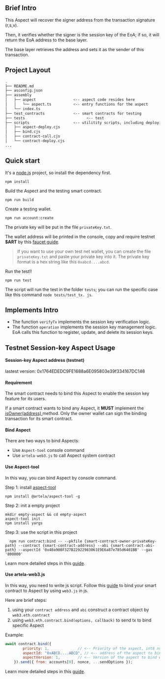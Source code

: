 

## Brief Intro

This Aspect will recover the signer address from the transaction signature (r,s,v).

Then, it verifies whether the signer is the session key of the EoA; if so, it will return the EoA address to the base layer.

The base layer retrieves the address and sets it as the sender of this transaction.



## Project Layout

```bash
.
├── README.md
├── asconfig.json
├── assembly
│   ├── aspect                 <-- aspect code resides here
│   │   └── aspect.ts          <-- entry functions for the aspect
│   └── index.ts
├── test_contracts             <-- smart contracts for testing
├── tests             				 <-- test
├── scripts                    <-- utilitity scripts, including deploying, binding and etc.
│   ├── aspect-deploy.cjs
│   ├── bind.cjs
│   ├── contract-call.cjs
│   └── contract-deploy.cjs
...
```



## Quick start

It's a [node.js](https://nodejs.org/en) project, so install the dependency first.

```shell
npm install
```



Build the Aspect and the testing smart contract.

```shell
npm run build
```



Create a testing wallet.

```shell
npm run account:create
```

The private key will be put in the file `privateKey.txt`.

The wallet address will be printed in the console, copy and require testnet **$ART** by this [faucet guide](https://docs.artela.network/develop/resources/faucet).

> If you want to use your own test net wallet, you can create the file  `privateKey.txt` and paste your private key into it. The private key format is a hex string like this `0xabcd....abcd`.



Run the test!!

```shell
npm run test
```

The script will run the test in the folder `tests`; you can run the specific case like this command `node tests/test_tx. js`.



## Implements Intro

 * The function `verifyTx` implements the session key verification logic.
 * The function `operation` implements the session key management logic. EoA calls this function to register, update, and delete its session keys.



## Testnet Session-key Aspect Usage

#### **Session-key Aspect address (testnet)** 

lastest version: 0x1764EDEDC9FE1688a6E095803e39f334167DC148



#### **Requirement**

The smart contract needs to bind this Aspect to enable the session key feature for its users.

If a smart contract wants to bind any Aspect, it **MUST** implement the [isOwner(address) ](https://docs.artela.network/develop/core-concepts/binding#contract-ownership-verification) method. Only the owner wallet can sign the binding transaction for its smart contract.



#### **Bind Aspect**

There are two ways to bind Aspects:

* Use `Aspect-tool` console command
* Use `artela-web3.js` to call Aspect system contract



#### **Use Aspect-tool**

In this way, you can bind Aspect by console command.

Step 1: install [aspect-tool](https://docs.artela.network/develop/reference/aspect-tool/overview)

```shell
npm install @artela/aspect-tool -g
```

Step 2: init a empty project

```shell
mkdir empty-aspect && cd empty-aspect
aspect-tool init
npm install yargs
```

Step 3: use the script in this project

```shell
  npm run contract:bind -- --pkfile {smart-contract-owner-privateKey-path} --contract {smart-contract-address} --abi {smart-contract-abi-path} --aspectId '0x40a908F327B22922983061E9E6a87e785d6401BB' --gas '800000'
```

Learn more detailed steps in this [guide](https://docs.artela.network/develop/reference/aspect-tool/bind-aspect).



#### Use artela-web3.js

In this way, you need to write js script. Follow this [guide](https://docs.artela.network/develop/client/artela-web3.js#web3ethcontractbind) to bind your smart contract to Aspect by using `web3.js` in js.

Here are brief steps:

1. using your `contract address` and `abi` construct a contract object by `web3.eth.contract` 
2. using `web3.eth.contract.bind(options, callback)` to send tx to bind specific Aspect

Example:

```js
await contract.bind({
        priority: 1,             // <-- Priority of the aspect, int8 number, smaller number has higher priority. Aspect with higher priority will be executed first.
        aspectId: "0xABCD....ABCD", // <-- address of the aspect to bind with the contract, eg. 
        aspectVersion: 1,        // <-- Version of the aspect to bind with the contract
    }).send({ from: accounts[0], nonce, ...sendOptions });
```

Learn more detailed steps in this [guide](https://docs.artela.network/develop/client/artela-web3.js#web3ethcontractbind).





























